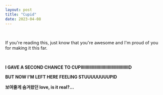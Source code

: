 ```yaml
---
layout: post
title: "Cupid"
date: 2023-04-08
---
```


&nbsp;

If you're reading this, just know that you're awesome and I'm proud of you for making it this far.

&nbsp;

**I GAVE A SECOND CHANCE TO CUPIIIIIIIIIIIIIIIIIIIIIIIIIIIIIIIIIIIIIIID**

**BUT NOW I'M LEFT HERE FEELING STUUUUUUUUPID**

**보여줄게 숨겨왔던 love, is it real?...**